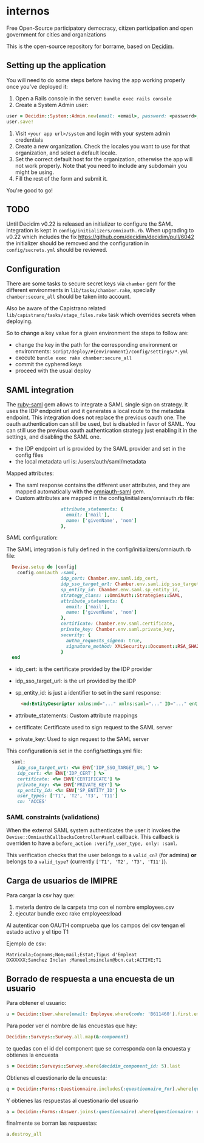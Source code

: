 # internos

Free Open-Source participatory democracy, citizen participation and open government for cities and organizations

This is the open-source repository for borrame, based on [Decidim](https://github.com/decidim/decidim).

## Setting up the application

You will need to do some steps before having the app working properly once you've deployed it:

1. Open a Rails console in the server: `bundle exec rails console`
1. Create a System Admin user:

  ```ruby
  user = Decidim::System::Admin.new(email: <email>, password: <password>, password_confirmation: <password>)
  user.save!
  ```

1. Visit `<your app url>/system` and login with your system admin credentials
1. Create a new organization. Check the locales you want to use for that organization, and select a default locale.
1. Set the correct default host for the organization, otherwise the app will not work properly. Note that you need to include any subdomain you might be using.
1. Fill the rest of the form and submit it.

You're good to go!

## TODO

Until Decidim v0.22 is released an initializer to configure the SAML integration is kept in `config/initializers/omniauth.rb`.
When upgrading to v0.22 which includes the fix https://github.com/decidim/decidim/pull/6042 the initializer should be removed and the configuration in `config/secrets.yml` should be reviewed.

## Configuration

There are some tasks to secure secret keys via `chamber` gem for the different environments in `lib/tasks/chamber.rake`, specially `chamber:secure_all` should be taken into account.

Also be aware of the Capistrano related `lib/capistrano/tasks/stage_files.rake` task which overrides secrets when deploying.

So to change a key value for a given environment the steps to follow are:

- change the key in the path for the corresponding environment or environments: `script/deploy/#{environment}/config/settings/*.yml`
- execute `bundle exec rake chamber:secure_all`
- commit the cyphered keys
- proceed with the usual deploy

## SAML integration

The [ruby-saml](https://github.com/onelogin/ruby-saml) gem allows to integrate a SAML single sign on strategy.
It uses the IDP endpoint url and it generates a local route to the metadata endpoint.
This integration does not replace the previous oauth one. The oauth authentication can still be used, but is disabled in favor of SAML.
You can still use the previous oauth authentication strategy just enabling it in the settings, and disabling the SAML one.

- the IDP endpoint url is provided by the SAML provider and set in the config files
- the local metadata url is: /users/auth/saml/metadata

Mapped attributes:

- The saml response contains the different user attributes, and they are mapped automatically with the [omniauth-saml](https://github.com/omniauth/omniauth-saml) gem.
- Custom attributes are mapped in the config/initializers/omniauth.rb file:

```ruby
                    attribute_statements: {
                      email: ['mail'],
                      name: ['givenName', 'nom']
                    },
```

SAML configuration:

The SAML integration is fully defined in the config/initializers/omniauth.rb file:

```ruby
  Devise.setup do |config|
    config.omniauth :saml,
                    idp_cert: Chamber.env.saml.idp_cert,
                    idp_sso_target_url: Chamber.env.saml.idp_sso_target_url,
                    sp_entity_id: Chamber.env.saml.sp_entity_id,
                    strategy_class: ::OmniAuth::Strategies::SAML,
                    attribute_statements: {
                      email: ['mail'],
                      name: ['givenName', 'nom']
                    },
                    certificate: Chamber.env.saml.certificate,
                    private_key: Chamber.env.saml.private_key,
                    security: {
                      authn_requests_signed: true,
                      signature_method: XMLSecurity::Document::RSA_SHA256
                    }
  end
```

- idp_cert: is the certificate provided by the IDP provider
- idp_sso_target_url: is the url provided by the IDP
- sp_entity_id: is just a identifier to set in the saml response:

  ```html
    <md:EntityDescriptor xmlns:md="..." xmlns:saml="..." ID="..." entityID="https://decidim.ajuntament.bcn/">
  ```

- attribute_statements: Custom attribute mappings
- certificate: Certificate used to sign request to the SAML server
- private_key: Used to sign request to the SAML server

This configuration is set in the config/settings.yml file:

```ruby
  saml:
    idp_sso_target_url: <%= ENV['IDP_SSO_TARGET_URL'] %>
    idp_cert: <%= ENV['IDP_CERT'] %>
    certificate: <%= ENV['CERTIFICATE'] %>
    private_key: <%= ENV['PRIVATE_KEY'] %>
    sp_entity_id: <%= ENV['SP_ENTITY_ID'] %>
    user_types: ['T1', 'T2', 'T3', 'T11']
    cn: 'ACCES'
```

### SAML constraints (validations)

When the external SAML system authenticates the user it invokes the `Devise::OmniauthCallbacksController#saml` callback. This callback is overriden to have a `before_action :verify_user_type, only: :saml`.

This verification checks that the user belongs to a `valid_cn?` (for admins) **or** belongs to a `valid_type?` (currently `['T1', 'T2', 'T3', 'T11']`).

## Carga de usuarios de IMIPRE

Para cargar la csv hay que:

1. meterla dentro de la carpeta tmp con el nombre employees.csv
1. ejecutar bundle exec rake employees:load

Al autenticar con OAUTH comprueba que los campos del csv tengan el estado activo y el tipo T1

Ejemplo de csv:

```csv
Matricula;Cognoms;Nom;mail;Estat;Tipus d'Empleat
DXXXXXX;Sanchez Inclan ;Manuel;msinclan@bcn.cat;ACTIVE;T1
```

## Borrado de respuesta a una encuesta de un usuario

Para obtener el usuario:

```ruby
u = Decidim::User.where(email: Employee.where(code: 'B611460').first.email).first
```

Para poder ver el nombre de las encuestas que hay:

```ruby
Decidim::Surveys::Survey.all.map(&:component)
```

te quedas con el id del component que se corresponda con la encuesta y obtienes la encuesta

```ruby
s = Decidim::Surveys::Survey.where(decidim_component_id: 5).last
```

Obtienes el cuestionario de la encuesta:

```ruby
q = Decidim::Forms::Questionnaire.includes(:questionnaire_for).where(questionnaire_for: s)
```

Y obtienes las respuestas al cuestionario del usuario

```ruby
a = Decidim::Forms::Answer.joins(:questionnaire).where(questionnaire: q).where(decidim_user_id: u.id)
```

finalmente se borran las respuestas:

```ruby
a.destroy_all
```
